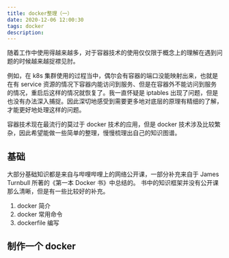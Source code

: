 ```yaml
---
title: docker整理（一）
date: 2020-12-06 12:00:30
tags: docker
description:
---
```


随着工作中使用得越来越多，对于容器技术的使用仅仅限于概念上的理解在遇到问题的时候越来越捉襟见肘。

例如，在 k8s 集群使用的过程当中，偶尔会有容器的端口没能映射出来，也就是在有 service 资源的情况下容器内能访问到服务、但是在容器外不能访问到服务的情况，重启后这样的情况就恢复了。我一直怀疑是 iptables 出现了问题，但是也没有办法深入捕捉。因此深切地感受到需要更多地对底层的原理有精细的了解，才能更好地处理这样的问题。

容器技术现在最流行的莫过于 docker 技术的应用，但是 docker 技术涉及比较繁杂，因此希望能做一些简单的整理，慢慢梳理出自己的知识图谱。

## 基础

大部分基础知识都是来自与哔哩哔哩上的网络公开课，一部分补充来自于 James Turnbull 所著的《第一本 Docker 书》中总结的。
书中的知识框架并没有公开课那么清晰，但是有一些比较好的补充。

1. docker 简介
2. docker 常用命令
3. dockerfile 编写

## 制作一个 docker
